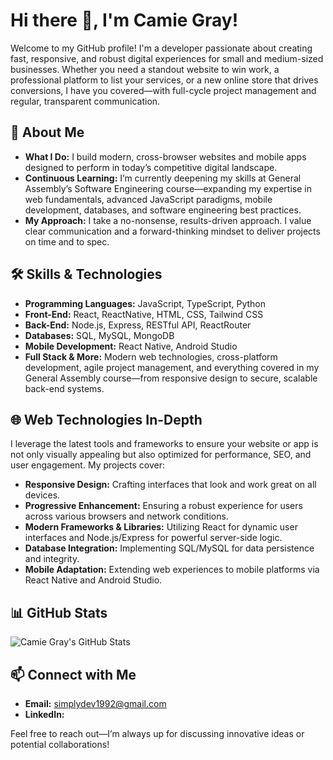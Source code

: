 # Hi there 👋, I'm Camie Gray!

Welcome to my GitHub profile! I'm a developer passionate about creating fast, responsive, and robust digital experiences for small and medium-sized businesses. Whether you need a standout website to win work, a professional platform to list your services, or a new online store that drives conversions, I have you covered—with full-cycle project management and regular, transparent communication.

## 🚀 About Me
- **What I Do:** I build modern, cross-browser websites and mobile apps designed to perform in today’s competitive digital landscape.
- **Continuous Learning:** I’m currently deepening my skills at General Assembly’s Software Engineering course—expanding my expertise in web fundamentals, advanced JavaScript paradigms, mobile development, databases, and software engineering best practices.
- **My Approach:** I take a no-nonsense, results-driven approach. I value clear communication and a forward-thinking mindset to deliver projects on time and to spec.

## 🛠️ Skills & Technologies
- **Programming Languages:** JavaScript, TypeScript, Python
- **Front-End:** React, ReactNative, HTML, CSS, Tailwind CSS
- **Back-End:** Node.js, Express, RESTful API, ReactRouter
- **Databases:** SQL, MySQL, MongoDB
- **Mobile Development:** React Native, Android Studio
- **Full Stack & More:** Modern web technologies, cross-platform development, agile project management, and everything covered in my General Assembly course—from responsive design to secure, scalable back-end systems.

## 🌐 Web Technologies In-Depth
I leverage the latest tools and frameworks to ensure your website or app is not only visually appealing but also optimized for performance, SEO, and user engagement. My projects cover:
- **Responsive Design:** Crafting interfaces that look and work great on all devices.
- **Progressive Enhancement:** Ensuring a robust experience for users across various browsers and network conditions.
- **Modern Frameworks & Libraries:** Utilizing React for dynamic user interfaces and Node.js/Express for powerful server-side logic.
- **Database Integration:** Implementing SQL/MySQL for data persistence and integrity.
- **Mobile Adaptation:** Extending web experiences to mobile platforms via React Native and Android Studio.



## 📊 GitHub Stats
![Camie Gray's GitHub Stats](https://github-readme-stats.vercel.app/api?username=camiegray&show_icons=true&theme=radical)

## 📫 Connect with Me
- **Email:** [simplydev1992@gmail.com](mailto:simplydev1992@gmail.com)
- **LinkedIn:**  


Feel free to reach out—I’m always up for discussing innovative ideas or potential collaborations!
